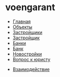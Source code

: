 # voengarant
<ul>
<li>
<a href="/app/">Главная</a></li>
<li>
<a href="/app/object.html">Объекты</a></li>
<li>
<a href="/app/zastroishchiki.html">Застройщики</a></li>
<li>
<a href="/app/zastroishchik.html">Застройщик</a></li>
<li>
<a href="/app/banks.html">Банки</a></li>
<li>
<a href="/app/bank.html">Банк</a></li>
<li>
<a href="/app/novostroiki.html">Новостройки</a></li>
<li>
<a href="/app/question-lawyer.html">Вопрос к юристу</a></li>
<li>

<a href="/app/vzaimodeistvie.html">Взаимодействие</a></li>
</ul>